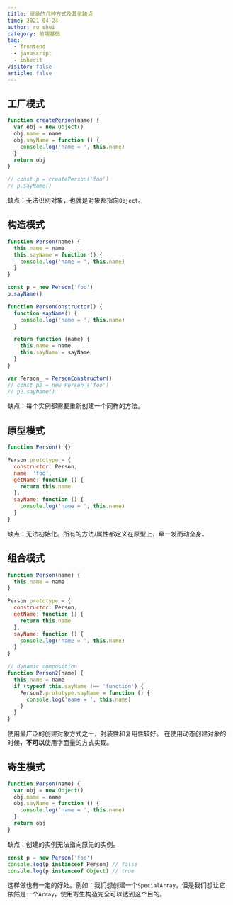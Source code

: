 ```yaml
---
title: 继承的几种方式及其优缺点
time: 2021-04-24
author: ru shui
category: 前端基础
tag:
  - frontend
  - javascript
  - inherit
visitor: false
article: false
---
```


## 工厂模式

```js
function createPerson(name) {
  var obj = new Object()
  obj.name = name
  obj.sayName = function () {
    console.log('name = ', this.name)
  }
  return obj
}

// const p = createPerson('foo')
// p.sayName()
```

缺点：无法识别对象，也就是对象都指向`Object`。

## 构造模式

```js
function Person(name) {
  this.name = name
  this.sayName = function () {
    console.log('name = ', this.name)
  }
}

const p = new Person('foo')
p.sayName()

function PersonConstructor() {
  function sayName() {
    console.log('name = ', this.name)
  }

  return function (name) {
    this.name = name
    this.sayName = sayName
  }
}

var Person_ = PersonConstructor()
// const p2 = new Person_('foo')
// p2.sayName()
```

缺点：每个实例都需要重新创建一个同样的方法。

## 原型模式

```js
function Person() {}

Person.prototype = {
  constructor: Person,
  name: 'foo',
  getName: function () {
    return this.name
  },
  sayName: function () {
    console.log('name = ', this.name)
  }
}
```

缺点：无法初始化。所有的方法/属性都定义在原型上，牵一发而动全身。

## 组合模式

```js
function Person(name) {
  this.name = name
}

Person.prototype = {
  constructor: Person,
  getName: function () {
    return this.name
  },
  sayName: function () {
    console.log('name = ', this.name)
  }
}

// dynamic composition
function Person2(name) {
  this.name = name
  if (typeof this.sayName !== 'function') {
    Person2.prototype.sayName = function () {
      console.log('name = ', this.name)
    }
  }
}
```

使用最广泛的创建对象方式之一，封装性和复用性较好。
在使用动态创建对象的时候，**不可以**使用字面量的方式实现。

## 寄生模式

```js
function Person(name) {
  var obj = new Object()
  obj.name = name
  obj.sayName = function () {
    console.log('name = ', this.name)
  }
  return obj
}
```

缺点：创建的实例无法指向原先的实例。

```js
const p = new Person('foo')
console.log(p instanceof Person) // false
console.log(p instanceof Object) // true
```

这样做也有一定的好处。例如：我们想创建一个`SpecialArray`，但是我们想让它依然是一个`Array`，使用寄生构造完全可以达到这个目的。
